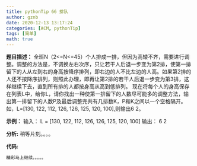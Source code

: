 ```yaml
---
title: pythonTip 66 排队
author: gznb
date: 2020-12-13 13:17:24
categories: [ACM, pythonTip]
tags: [简单]
math: true
---
```


**题目描述：**
全班N（2<=N<=45）个人排成一排，但因为高矮不齐，需要进行调整。调整的方法是，不调换左右次序，只让若干人后退一步变为第2排，使第一排留下的人从左到右的身高按降序排列，即右边的人不比左边的人高。如果第2排的人还不按降序排列，则照此办理，即再让第2排的若干人后退一步变为第3排，这样继续下去，直到所有排的人都按身高从高到低排列。
现在将每个人的身高保存在列表L中，给你L，请你找出一种使第一排留下的人数尽可能多的调整方法，输出第一排留下的人数P及最后调整完共有几排数K，P和K之间以一个空格隔开。
如，L=[130, 122, 112, 126, 126, 125, 120, 100],则输出6 2。

**示例：**
输入：
L = [130, 122, 112, 126, 126, 125, 120, 100]
输出：
6 2


**分析:**
稍等片刻。。。。

**代码:**
```python
精彩马上继续。。。。。
```
